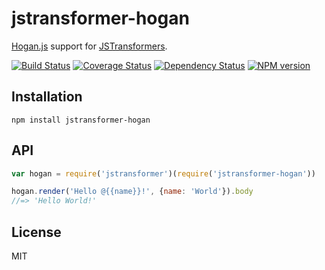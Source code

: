 # jstransformer-hogan

[Hogan.js](https://www.npmjs.com/package/hogan.js) support for [JSTransformers](http://github.com/jstransformers).

[![Build Status](https://img.shields.io/travis/jstransformers/jstransformer-hogan/master.svg)](https://travis-ci.org/jstransformers/jstransformer-hogan)
[![Coverage Status](https://img.shields.io/coveralls/jstransformers/jstransformer-hogan/master.svg)](https://coveralls.io/r/jstransformers/jstransformer-hogan?branch=master)
[![Dependency Status](https://img.shields.io/david/jstransformers/jstransformer-hogan/master.svg)](http://david-dm.org/jstransformers/jstransformer-hogan)
[![NPM version](https://img.shields.io/npm/v/jstransformer-hogan.svg)](https://www.npmjs.org/package/jstransformer-hogan)

## Installation

    npm install jstransformer-hogan

## API

```js
var hogan = require('jstransformer')(require('jstransformer-hogan'))

hogan.render('Hello @{{name}}!', {name: 'World'}).body
//=> 'Hello World!'
```

## License

MIT
